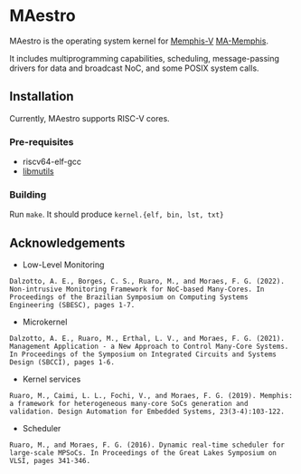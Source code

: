 # MAestro

MAestro is the operating system kernel for [Memphis-V](https://github.com/gaph-pucrs/Memphis-5) [MA-Memphis](https://github.com/gaph-pucrs/MA-Memphis).

It includes multiprogramming capabilities, scheduling, message-passing drivers for data and broadcast NoC, and some
POSIX system calls.

## Installation

Currently, MAestro supports RISC-V cores.

### Pre-requisites

* riscv64-elf-gcc
* [libmutils](https://github.com/gaph-pucrs/libmutils)

### Building

Run `make`.
It should produce `kernel.{elf, bin, lst, txt}`

## Acknowledgements

* Low-Level Monitoring
```
Dalzotto, A. E., Borges, C. S., Ruaro, M., and Moraes, F. G. (2022). Non-intrusive Monitoring Framework for NoC-based Many-Cores. In Proceedings of the Brazilian Symposium on Computing Systems Engineering (SBESC), pages 1-7.
```

* Microkernel
```
Dalzotto, A. E., Ruaro, M., Erthal, L. V., and Moraes, F. G. (2021). Management Application - a New Approach to Control Many-Core Systems. In Proceedings of the Symposium on Integrated Circuits and Systems Design (SBCCI), pages 1-6.
```

* Kernel services
```
Ruaro, M., Caimi, L. L., Fochi, V., and Moraes, F. G. (2019). Memphis: a framework for heterogeneous many-core SoCs generation and validation. Design Automation for Embedded Systems, 23(3-4):103-122.
```

* Scheduler
```
Ruaro, M., and Moraes, F. G. (2016). Dynamic real-time scheduler for large-scale MPSoCs. In Proceedings of the Great Lakes Symposium on VLSI, pages 341-346.
```
